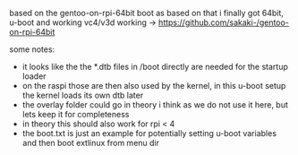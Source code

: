 based on the gentoo-on-rpi-64bit boot as based on that i finally got 64bit, u-boot and working vc4/v3d working
-> https://github.com/sakaki-/gentoo-on-rpi-64bit

some notes:
- it looks like the the *.dtb files in /boot directly are needed for the startup loader
- on the raspi those are then also used by the kernel, in this u-boot setup the kernel loads its own dtb later
- the overlay folder could go in theory i think as we do not use it here, but lets keep it for completeness
- in theory this should also work for rpi < 4
- the boot.txt is just an example for potentially setting u-boot variables and then boot extlinux from menu dir
